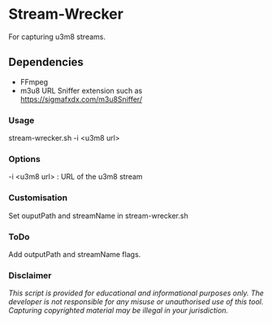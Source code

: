 # Stream-Wrecker

For capturing u3m8 streams.

## Dependencies

- FFmpeg
- m3u8 URL Sniffer extension such as https://sigmafxdx.com/m3u8Sniffer/

### Usage

stream-wrecker.sh -i \<u3m8 url>

### Options

-i \<u3m8 url> : URL of the u3m8 stream

### Customisation

Set ouputPath and streamName in stream-wrecker.sh

### ToDo

Add outputPath and streamName flags.

### Disclaimer
_This script is provided for educational and informational purposes only. The developer is not responsible for any misuse or unauthorised use of this tool. Capturing copyrighted material may be illegal in your jurisdiction._

